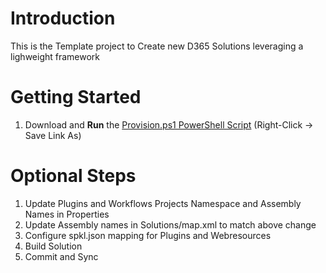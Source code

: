 # Introduction 
This is the Template project to Create new D365 Solutions leveraging a lighweight framework

# Getting Started
1.  Download and **Run** the [Provision.ps1 PowerShell Script](Provision.ps1) (Right-Click -> Save Link As)

# Optional Steps
1.  Update Plugins and Workflows Projects Namespace and Assembly Names in Properties
1.	Update Assembly names in Solutions/map.xml to match above change
1.  Configure spkl.json mapping for Plugins and Webresources
1.	Build Solution
1.  Commit and Sync

